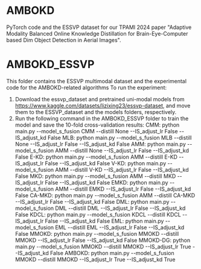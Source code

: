 # AMBOKD
PyTorch code and the ESSVP dataset for our TPAMI 2024 paper "Adaptive Modality Balanced Online Knowledge Distillation for Brain-Eye-Computer based Dim Object Detection in Aerial Images".

# AMBOKD_ESSVP
This folder contains the ESSVP multimodal dataset and the experimental code for the AMBOKD-related algorithms
To run the experiment:
1. Download the essvp_dataset and pretrained uni-modal models from https://www.kaggle.com/datasets/lizixing23/essvp-dataset, and move them to the ESSVP_dataset and the models folders, respectively.
2. Run the following command in the AMBOKD_ESSVP folder to train the model and save the 10-fold cross-validation results:
   CMM: python main.py --model_s_fusion CMM --distill None --IS_adjust_lr False --IS_adjust_kd False
   MLB: python main.py --model_s_fusion MLB --distill None --IS_adjust_lr False --IS_adjust_kd False
   AMM: python main.py --model_s_fusion AMM --distill None --IS_adjust_lr False --IS_adjust_kd False
   E-KD: python main.py --model_s_fusion AMM --distill E-KD --IS_adjust_lr False --IS_adjust_kd False
   V-KD: python main.py --model_s_fusion AMM --distill V-KD --IS_adjust_lr False --IS_adjust_kd False
   MKD: python main.py --model_s_fusion AMM --distill MKD --IS_adjust_lr False --IS_adjust_kd False
   EMKD: python main.py --model_s_fusion AMM --distill EMKD --IS_adjust_lr False --IS_adjust_kd False
   CA-MKD: python main.py --model_s_fusion AMM --distill CA-MKD --IS_adjust_lr False --IS_adjust_kd False
   DML: python main.py --model_s_fusion DML --distill DML --IS_adjust_lr False --IS_adjust_kd False
   KDCL: python main.py --model_s_fusion KDCL --distill KDCL --IS_adjust_lr False --IS_adjust_kd False
   EML: python main.py --model_s_fusion EML --distill EML --IS_adjust_lr False --IS_adjust_kd False
   MMOKD: python main.py --model_s_fusion MMOKD --distill MMOKD --IS_adjust_lr False --IS_adjust_kd False
   MMOKD-DG: python main.py --model_s_fusion MMOKD --distill MMOKD --IS_adjust_lr True --IS_adjust_kd False
   AMBOKD: python main.py --model_s_fusion MMOKD --distill MMOKD --IS_adjust_lr True --IS_adjust_kd True

